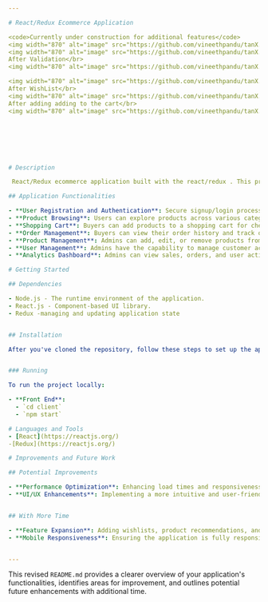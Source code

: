 ```yaml
---

# React/Redux Ecommerce Application

<code>Currently under construction for additional features</code>
<img width="870" alt="image" src="https://github.com/vineethpandu/tanX.fi-Frontend_Ass-20BIT0063-/assets/80325182/38ecc81c-0197-4432-a0a9-67435fd5416e">
<img width="870" alt="image" src="https://github.com/vineethpandu/tanX.fi-Frontend_Ass-20BIT0063-/assets/80325182/f98a60dd-243c-4193-9b39-281cbaf8477a"> </br>
After Validation</br>
<img width="870" alt="image" src="https://github.com/vineethpandu/tanX.fi-Frontend_Ass-20BIT0063-/assets/80325182/95805cdd-41d7-4b86-abd8-d2754d8f65ea">

<img width="870" alt="image" src="https://github.com/vineethpandu/tanX.fi-Frontend_Ass-20BIT0063-/assets/80325182/c98f80c3-0b90-408a-a785-b87be81b3ecf">
After WishList</br>
<img width="870" alt="image" src="https://github.com/vineethpandu/tanX.fi-Frontend_Ass-20BIT0063-/assets/80325182/a72a46da-9f43-4163-b76b-0afa6f8dff0d">
After adding adding to the cart</br>
<img width="870" alt="image" src="https://github.com/vineethpandu/tanX.fi-Frontend_Ass-20BIT0063-/assets/80325182/6f278934-1637-4132-88ad-49f36d35e32b">







# Description

 React/Redux ecommerce application built with the react/redux . This project is designed to offer a comprehensive online shopping experience for buyers and an efficient management system for admins.

## Application Functionalities

- **User Registration and Authentication**: Secure signup/login processes for buyers and admins.
- **Product Browsing**: Users can explore products across various categories.
- **Shopping Cart**: Buyers can add products to a shopping cart for checkout.
- **Order Management**: Buyers can view their order history and track order status.
- **Product Management**: Admins can add, edit, or remove products from the marketplace.
- **User Management**: Admins have the capability to manage customer accounts.
- **Analytics Dashboard**: Admins can view sales, orders, and user activity analytics.

# Getting Started

## Dependencies

- Node.js - The runtime environment of the application.
- React.js - Component-based UI library.
- Redux -managing and updating application state


## Installation

After you've cloned the repository, follow these steps to set up the application:


### Running

To run the project locally:

- **Front End**:
  - `cd client`
  - `npm start`

# Languages and Tools
- [React](https://reactjs.org/)
-[Redux](https://reactjs.org/)

# Improvements and Future Work

## Potential Improvements

- **Performance Optimization**: Enhancing load times and responsiveness across the platform.
- **UI/UX Enhancements**: Implementing a more intuitive and user-friendly interface design.


## With More Time

- **Feature Expansion**: Adding wishlists, product recommendations, and customer reviews.
- **Mobile Responsiveness**: Ensuring the application is fully responsive on various mobile devices and screen sizes.


---
```


This revised `README.md` provides a clearer overview of your application's functionalities, identifies areas for improvement, and outlines potential future enhancements with additional time.
